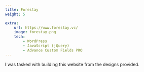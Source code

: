 ```yaml
---
title: Forestay
weight: 5

extra:
    url: https://www.forestay.vc/
    image: forestay.png
    tech:
        - WordPress
        - JavaScript (jQuery)
        - Advance Custom Fields PRO
---
```


I was tasked with building this website from the designs provided.
